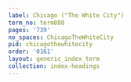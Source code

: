 ```yaml
---
label: Chicago ("The White City")
term_no: term888
pages: '739'
no_spaces: ChicagoTheWhiteCity
pid: chicagothewhitecity
order: '0161'
layout: generic_index_term
collection: index-headings
---
```

